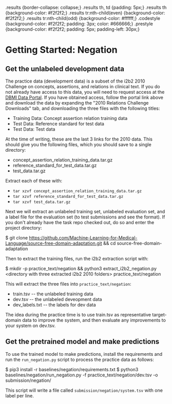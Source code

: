.results {border-collapse: collapse;} .results th, td {padding: 5px;} .results th {background-color: #f2f2f2;} .results tr:nth-child(even) {background-color: #f2f2f2;} .results tr:nth-child(odd) {background-color: #ffffff;} .codestyle {background-color: #f2f2f2; padding: 3px; color: #666666;} .prestyle {background-color: #f2f2f2; padding: 5px; padding-left: 30px;}

# Getting Started: Negation

## Get the unlabeled development data

The practice data (development data) is a subset of the i2b2 2010 Challenge on concepts, assertions, and relations in clinical text. If you do not already have access to this data, you will need to request access at the [DBMI Data Portal](https://portal.dbmi.hms.harvard.edu/projects/n2c2-nlp/). If you have obtained access, follow the portal link above and download the data by expanding the "2010 Relations Challenge Downloads" tab, and downloading the three files with the following titles:

*   Training Data: Concept assertion relation training data
*   Test Data: Reference standard for test data
*   Test Data: Test data

At the time of writing, these are the last 3 links for the 2010 data. This should give you the following files, which you should save to a single directory:

*   concept\_assertion\_relation\_training\_data.tar.gz
*   reference\_standard\_for\_test\_data.tar.gz
*   test\_data.tar.gz

Extract each of these with:

*   `tar xzvf concept_assertion_relation_training_data.tar.gz`
*   `tar xzvf reference_standard_for_test_data.tar.gz`
*   `tar xzvf test_data.tar.gz`

Next we will extract an unlabeled training set, unlabeled evaluation set, and a label file for the evaluation set (to test submissions and see the format). If you don't already have the task repo checked out, do so and enter the project directory:

$ git clone https://github.com/Machine-Learning-for-Medical-Language/source-free-domain-adaptation.git && cd source-free-domain-adaptation

Then to extract the training files, run the i2b2 extraction script with:

  
$ mkdir -p practice\_text/negation && python3 extract\_i2b2\_negation.py <directory with three extracted i2b2 2010 folders> practice\_text/negation

This will extract the three files into `practice_text/negation`:

*   train.tsv -- the unlabeled training data
*   dev.tsv -- the unlabeled deveopment data
*   dev\_labels.txt -- the labels for dev data

The idea during the practice time is to use train.tsv as representative target-domain data to improve the system, and then evaluate any improvements to your system on dev.tsv.

## Get the pretrained model and make predictions

To use the trained model to make predictions, install the requirements and run the `run_negation.py` script to process the practice data as follows:

$ pip3 install -r baselines/negation/requirements.txt
$ python3 baselines/negation/run\_negation.py -f practice\_text/negation/dev.tsv -o submission/negation/

This script will write a file called `submission/negation/system.tsv` with one label per line.